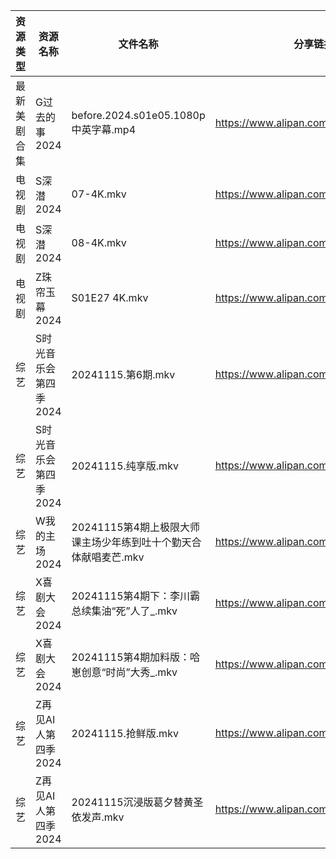| 资源类型   | 资源名称          | 文件名称                                   | 分享链接                                 | 更新时间                |
| ------ | ------------- | -------------------------------------- | ------------------------------------ | ------------------- |
| 最新美剧合集 | G过去的事2024     | before.2024.s01e05.1080p中英字幕.mp4       | https://www.alipan.com/s/bz2KqfLQeN3 | 2024-11-15 14:05:22 |
| 电视剧    | S深潜2024       | 07-4K.mkv                              | https://www.alipan.com/s/mKzzNt5BcAW | 2024-11-15 18:06:32 |
| 电视剧    | S深潜2024       | 08-4K.mkv                              | https://www.alipan.com/s/mKzzNt5BcAW | 2024-11-15 18:06:32 |
| 电视剧    | Z珠帘玉幕2024     | S01E27 4K.mkv                          | https://www.alipan.com/s/9Taskj8gkML | 2024-11-15 14:06:37 |
| 综艺     | S时光音乐会第四季2024 | 20241115.第6期.mkv                       | https://www.alipan.com/s/JiNiXNR4dny | 2024-11-15 14:07:34 |
| 综艺     | S时光音乐会第四季2024 | 20241115.纯享版.mkv                       | https://www.alipan.com/s/JiNiXNR4dny | 2024-11-15 14:07:34 |
| 综艺     | W我的主场2024     | 20241115第4期上极限大师课主场少年练到吐十个勤天合体献唱麦芒.mkv | https://www.alipan.com/s/KLxaNppeykr | 2024-11-15 14:07:58 |
| 综艺     | X喜剧大会2024     | 20241115第4期下：李川霸总续集油“死”人了_.mkv         | https://www.alipan.com/s/8jUhk6MYVuh | 2024-11-15 14:08:06 |
| 综艺     | X喜剧大会2024     | 20241115第4期加料版：哈崽创意“时尚”大秀_.mkv         | https://www.alipan.com/s/8jUhk6MYVuh | 2024-11-15 14:08:05 |
| 综艺     | Z再见AI人第四季2024 | 20241115.抢鲜版.mkv                       | https://www.alipan.com/s/x547zMqipVp | 2024-11-15 14:08:21 |
| 综艺     | Z再见AI人第四季2024 | 20241115沉浸版葛夕替黄圣依发声.mkv                | https://www.alipan.com/s/x547zMqipVp | 2024-11-15 14:08:21 |
